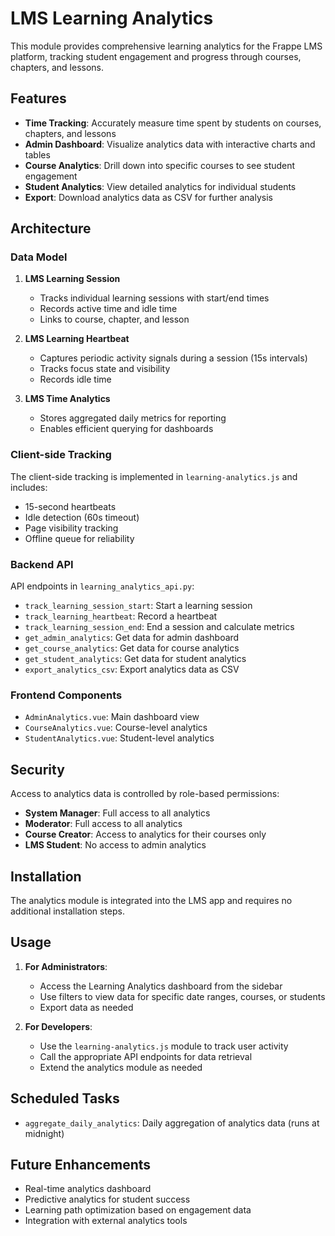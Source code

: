 # LMS Learning Analytics

This module provides comprehensive learning analytics for the Frappe LMS platform, tracking student engagement and progress through courses, chapters, and lessons.

## Features

- **Time Tracking**: Accurately measure time spent by students on courses, chapters, and lessons
- **Admin Dashboard**: Visualize analytics data with interactive charts and tables
- **Course Analytics**: Drill down into specific courses to see student engagement
- **Student Analytics**: View detailed analytics for individual students
- **Export**: Download analytics data as CSV for further analysis

## Architecture

### Data Model

1. **LMS Learning Session**
   - Tracks individual learning sessions with start/end times
   - Records active time and idle time
   - Links to course, chapter, and lesson

2. **LMS Learning Heartbeat**
   - Captures periodic activity signals during a session (15s intervals)
   - Tracks focus state and visibility
   - Records idle time

3. **LMS Time Analytics**
   - Stores aggregated daily metrics for reporting
   - Enables efficient querying for dashboards

### Client-side Tracking

The client-side tracking is implemented in `learning-analytics.js` and includes:
- 15-second heartbeats
- Idle detection (60s timeout)
- Page visibility tracking
- Offline queue for reliability

### Backend API

API endpoints in `learning_analytics_api.py`:
- `track_learning_session_start`: Start a learning session
- `track_learning_heartbeat`: Record a heartbeat
- `track_learning_session_end`: End a session and calculate metrics
- `get_admin_analytics`: Get data for admin dashboard
- `get_course_analytics`: Get data for course analytics
- `get_student_analytics`: Get data for student analytics
- `export_analytics_csv`: Export analytics data as CSV

### Frontend Components

- `AdminAnalytics.vue`: Main dashboard view
- `CourseAnalytics.vue`: Course-level analytics
- `StudentAnalytics.vue`: Student-level analytics

## Security

Access to analytics data is controlled by role-based permissions:
- **System Manager**: Full access to all analytics
- **Moderator**: Full access to all analytics
- **Course Creator**: Access to analytics for their courses only
- **LMS Student**: No access to admin analytics

## Installation

The analytics module is integrated into the LMS app and requires no additional installation steps.

## Usage

1. **For Administrators**:
   - Access the Learning Analytics dashboard from the sidebar
   - Use filters to view data for specific date ranges, courses, or students
   - Export data as needed

2. **For Developers**:
   - Use the `learning-analytics.js` module to track user activity
   - Call the appropriate API endpoints for data retrieval
   - Extend the analytics module as needed

## Scheduled Tasks

- `aggregate_daily_analytics`: Daily aggregation of analytics data (runs at midnight)

## Future Enhancements

- Real-time analytics dashboard
- Predictive analytics for student success
- Learning path optimization based on engagement data
- Integration with external analytics tools
